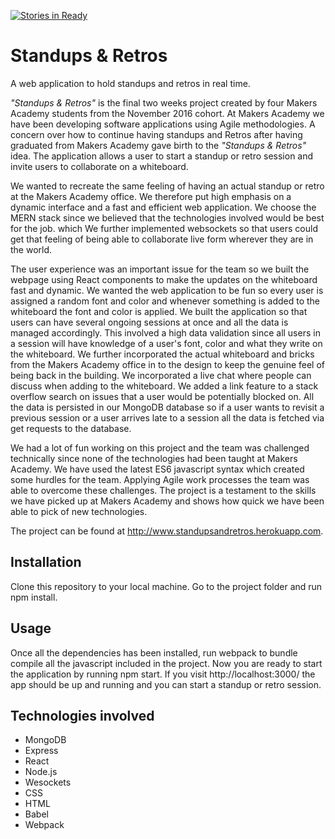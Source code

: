 [![Stories in Ready](https://badge.waffle.io/TudorTacal/makers-standups-retros.svg?label=ready&title=Ready)](http://waffle.io/TudorTacal/makers-standups-retros)


Standups & Retros
===========

A web application to hold standups and retros in real time.

*"Standups & Retros"* is the final two weeks project created by four Makers Academy students from the November 2016 cohort. At Makers Academy we have been developing software applications using Agile methodologies. A concern over how to continue having standups and Retros after having graduated from Makers Academy gave birth to the *"Standups & Retros"* idea. The application allows a user to start a standup or retro session and invite users to collaborate on a whiteboard.

We wanted to recreate the same feeling of having an actual standup or retro at the Makers Academy office. We therefore put high emphasis on a dynamic interface and a fast and efficient web application. We choose the MERN stack since we believed that the technologies involved would be best for the job. which  We further implemented websockets so that users could get that feeling of being able to collaborate live form wherever they are in the world.

The user experience was an important issue for the team so we built the webpage using React components to make the updates on the whiteboard fast and dynamic. We wanted the web application to be fun so every user is assigned a random font and color and whenever something is added to the whiteboard the font and color is applied. We built the application so that users can have several ongoing sessions at once and all the data is managed accordingly. This involved a high data validation since all users in a session will have knowledge of a user's font, color and what they write on the whiteboard. We further incorporated the actual whiteboard and bricks from the Makers Academy office in to the design to keep the genuine feel of being back in the building. We incorporated a live chat where people can discuss when adding to the whiteboard. We added a link feature to a stack overflow search on issues that a user would be potentially blocked on. All the data is persisted in our MongoDB database so if a user wants to revisit a previous session or a user arrives late to a session all the data is fetched via get requests to the database.

We had a lot of fun working on this project and the team was challenged technically since none of the technologies had been taught at Makers Academy. We have used the latest ES6 javascript syntax which created some hurdles for the team. Applying Agile work processes the team was able to overcome these challenges. The project is a testament to the skills we have picked up at Makers Academy and shows how quick we have been able to pick of new technologies.

The project can be found at http://www.standupsandretros.herokuapp.com.

## Installation

Clone this repository to your local machine. Go to the project folder and run npm install.


## Usage

Once all the dependencies has been installed, run webpack to bundle compile all the javascript included in the project. Now you are ready to start the application by running npm start. If you visit http://localhost:3000/ the app should be up and running and you can start a standup or retro session.

## Technologies involved

* MongoDB
* Express
* React
* Node.js
* Wesockets
* CSS
* HTML
* Babel
* Webpack
